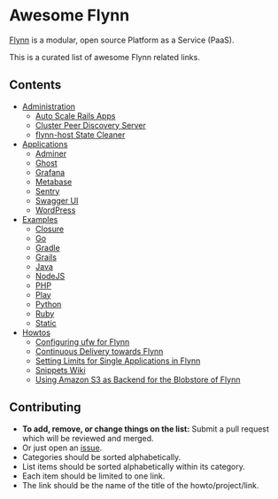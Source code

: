 Awesome Flynn
=============

[Flynn](http://flynn.io/) is a modular, open source Platform as a Service (PaaS).

This is a curated list of awesome Flynn related links.

## Contents

- [Administration](#administration)
	- [Auto Scale Rails Apps](https://github.com/WriteCodeEveryday/flynn_auto_scale)
	- [Cluster Peer Discovery Server](https://github.com/flynn/flynn-discovery)
	- [flynn-host State Cleaner](https://gist.github.com/lmars/cfb46fe104d1c17be8f22acf41c907e9)
- [Applications](#applications)
	- [Adminer](https://github.com/philiplb/adminer-on-flynn)
	- [Ghost](https://github.com/flynn-examples/ghost-on-flynn)
	- [Grafana](https://github.com/philiplb/flynn-grafana)
	- [Metabase](https://github.com/por/metabase-flynn)
	- [Sentry](https://github.com/flynn-examples/sentry-on-flynn)
	- [Swagger UI](https://github.com/philiplb/swagger-ui-on-flynn)
	- [WordPress](https://github.com/zomnium/flynn-wp)	
- [Examples](#examples)
	- [Closure](https://github.com/flynn-examples/clojure-flynn-example) 
	- [Go](https://github.com/flynn-examples/go-flynn-example)
	- [Gradle](https://github.com/flynn-examples/gradle-flynn-example)
	- [Grails](https://github.com/flynn-examples/grails-flynn-example)
	- [Java](https://github.com/flynn-examples/java-flynn-example)
	- [NodeJS](https://github.com/flynn-examples/nodejs-flynn-example)
	- [PHP](https://github.com/flynn-examples/php-flynn-example)
	- [Play](https://github.com/flynn-examples/play-flynn-example)
	- [Python](https://github.com/flynn-examples/python-flynn-example)
	- [Ruby](https://github.com/flynn-examples/ruby-flynn-example)
	- [Static](https://github.com/flynn-examples/static-flynn-example)
- [Howtos](#howtos)
	- [Configuring ufw for Flynn](https://philiplb.de/flynn/2016/04/19/flynn-ufw/)
	- [Continuous Delivery towards Flynn](https://philiplb.de/flynn/2016/10/04/flynn-cd/)
	- [Setting Limits for Single Applications in Flynn](https://philiplb.de/flynn/2016/12/13/flynn-limits/)
	- [Snippets Wiki](http://wiki.leaky.org/Flynn)
	- [Using Amazon S3 as Backend for the Blobstore of Flynn](https://philiplb.de/flynn/2016/06/26/flynn-s3-blobstore/)

## Contributing

- **To add, remove, or change things on the list:** Submit a pull request which will be reviewed and merged.
- Or just open an [issue](https://github.com/philiplb/awesome-flynn/issues).
- Categories should be sorted alphabetically.
- List items should be sorted alphabetically within its category.
- Each item should be limited to one link.
- The link should be the name of the title of the howto/project/link.
